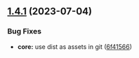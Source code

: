 ## [1.4.1](https://github.com/naamche/utils/compare/v1.4.0...v1.4.1) (2023-07-04)


### Bug Fixes

* **core:** use dist as assets in git ([6f41566](https://github.com/naamche/utils/commit/6f41566cddaedcff9127d2892dcc364fe3f2fed1))

